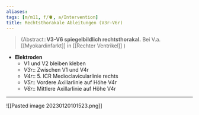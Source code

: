 ```yaml
---
aliases: 
tags: [m/m11, f/🫀, a/Intervention]
title: Rechtsthorakale Ableitungen (V3r-V6r)
---
```

> (Abstract::**V3-V6 spiegelbildlich rechtsthorakal.** Bei V.a. [[Myokardinfarkt]] in [[Rechter Ventrikel]] )
- **Elektroden**
	- V1 und V2 bleiben kleben
	- *V3r*:: Zwischen V1 und V4r
	- *V4r*:: 5. ICR Medioclavicularlinie rechts
	- *V5r*:: Vordere Axillarlinie auf Höhe V4r
	- *V6r*:: Mittlere Axillarlinie auf Höhe V4r
---
![[Pasted image 20230120101523.png]]